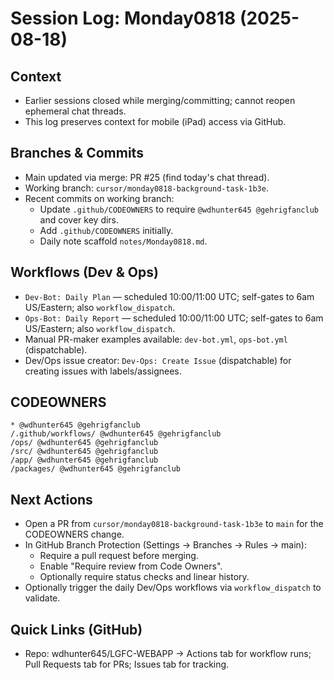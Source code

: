 # Session Log: Monday0818 (2025-08-18)

## Context
- Earlier sessions closed while merging/committing; cannot reopen ephemeral chat threads.
- This log preserves context for mobile (iPad) access via GitHub.

## Branches & Commits
- Main updated via merge: PR #25 (find today's chat thread).
- Working branch: `cursor/monday0818-background-task-1b3e`.
- Recent commits on working branch:
  - Update `.github/CODEOWNERS` to require `@wdhunter645 @gehrigfanclub` and cover key dirs.
  - Add `.github/CODEOWNERS` initially.
  - Daily note scaffold `notes/Monday0818.md`.

## Workflows (Dev & Ops)
- `Dev-Bot: Daily Plan` — scheduled 10:00/11:00 UTC; self-gates to 6am US/Eastern; also `workflow_dispatch`.
- `Ops-Bot: Daily Report` — scheduled 10:00/11:00 UTC; self-gates to 6am US/Eastern; also `workflow_dispatch`.
- Manual PR-maker examples available: `dev-bot.yml`, `ops-bot.yml` (dispatchable).
- Dev/Ops issue creator: `Dev-Ops: Create Issue` (dispatchable) for creating issues with labels/assignees.

## CODEOWNERS
```
* @wdhunter645 @gehrigfanclub
/.github/workflows/ @wdhunter645 @gehrigfanclub
/ops/ @wdhunter645 @gehrigfanclub
/src/ @wdhunter645 @gehrigfanclub
/app/ @wdhunter645 @gehrigfanclub
/packages/ @wdhunter645 @gehrigfanclub
```

## Next Actions
- Open a PR from `cursor/monday0818-background-task-1b3e` to `main` for the CODEOWNERS change.
- In GitHub Branch Protection (Settings → Branches → Rules → main):
  - Require a pull request before merging.
  - Enable "Require review from Code Owners".
  - Optionally require status checks and linear history.
- Optionally trigger the daily Dev/Ops workflows via `workflow_dispatch` to validate.

## Quick Links (GitHub)
- Repo: wdhunter645/LGFC-WEBAPP → Actions tab for workflow runs; Pull Requests tab for PRs; Issues tab for tracking.

